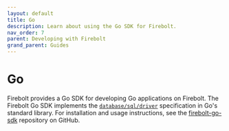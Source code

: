 ```yaml
---
layout: default
title: Go
description: Learn about using the Go SDK for Firebolt.
nav_order: 7
parent: Developing with Firebolt
grand_parent: Guides
---
```


# Go

Firebolt provides a Go SDK for developing Go applications on Firebolt. The Firebolt Go SDK implements the [`database/sql/driver`](https://pkg.go.dev/database/sql) specification in Go's standard library. For installation and usage instructions, see the [firebolt-go-sdk](https://github.com/firebolt-db/firebolt-go-sdk) repository on GitHub.
